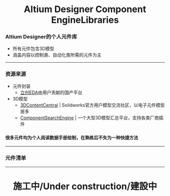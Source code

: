 <h1 align="center"> Altium Designer Component EngineLibraries </h1>



### Altium Designer的个人元件库
- 所有元件包含3D模型
- 涵盖内容以控制类、自动化类所需的元件为主
---
### 资源来源
- 元件封装
  - [立创EDA](https://lceda.cn/editor)由用户贡献的国产平台
- 3D模型
  - [3DContentCentral](https://www.3dcontentcentral.cn/default.aspx) | Soildworks官方用户模型交流社区，以电子元件模型居多
  - [ComponentSearchEngine](https://componentsearchengine.com/) | 一个大型3D模型汇总平台，支持各类厂商插件
###  
#### 很多元件均为个人阅读数据手册绘制，在熟练后不失为一种快捷方法
---

### 元件清单



---
<h1 align="center"> 施工中/Under construction/建設中 </h1>
